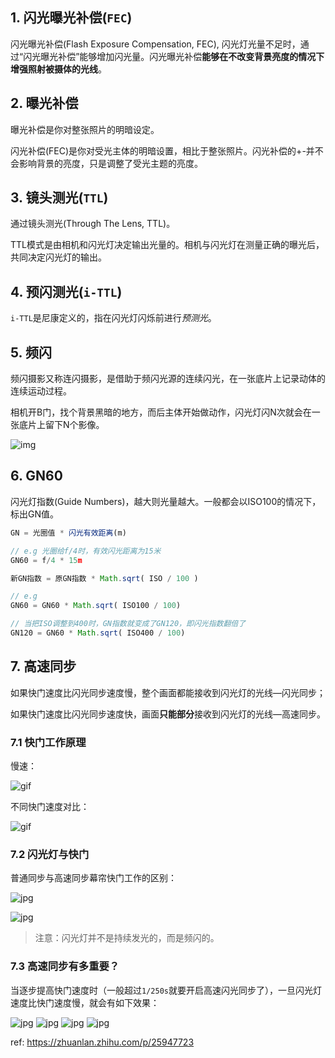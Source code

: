 ## 1. 闪光曝光补偿(`FEC`)

闪光曝光补偿(Flash Exposure Compensation, FEC), 闪光灯光量不足时，通过“闪光曝光补偿”能够增加闪光量。闪光曝光补偿**能够在不改变背景亮度的情况下增强照射被摄体的光线**。

## 2. 曝光补偿

曝光补偿是你对整张照片的明暗设定。

闪光补偿(FEC)是你对受光主体的明暗设置，相比于整张照片。闪光补偿的+-并不会影响背景的亮度，只是调整了受光主题的亮度。

## 3. 镜头测光(`TTL`)

通过镜头测光(Through The Lens, TTL)。

TTL模式是由相机和闪光灯决定输出光量的。相机与闪光灯在测量正确的曝光后，共同决定闪光灯的输出。

## 4. 预闪测光(`i-TTL`)

`i-TTL`是尼康定义的，指在闪光灯闪烁前进行*预测光*。

## 5. 频闪

频闪摄影又称连闪摄影，是借助于频闪光源的连续闪光，在一张底片上记录动体的连续运动过程。

相机开B门，找个背景黑暗的地方，而后主体开始做动作，闪光灯闪N次就会在一张底片上留下N个影像。

![img](./pinshan.jpeg)

## 6. GN60

闪光灯指数(Guide Numbers)，越大则光量越大。一般都会以ISO100的情况下，标出GN值。

```js
GN = 光圈值 * 闪光有效距离(m)

// e.g 光圈给f/4时，有效闪光距离为15米
GN60 = f/4 * 15m
```

```js
新GN指数 = 原GN指数 * Math.sqrt( ISO / 100 )

// e.g
GN60 = GN60 * Math.sqrt( ISO100 / 100)

// 当把ISO调整到400时，GN指数就变成了GN120，即闪光指数翻倍了
GN120 = GN60 * Math.sqrt( ISO400 / 100)
```

## 7. 高速同步

如果快门速度比闪光同步速度慢，整个画面都能接收到闪光灯的光线—闪光同步；

如果快门速度比闪光同步速度快，画面**只能部分**接收到闪光灯的光线—高速同步。

### 7.1 快门工作原理

慢速：

![gif](shutter-theory.gif)

不同快门速度对比：

![gif](shutter-theory-2.gif)

### 7.2 闪光灯与快门

普通同步与高速同步幕帘快门工作的区别：

![jpg](shutter-theory-3.jpg)

![jpg](shutter-theory-4.jpg)

> 注意：闪光灯并不是持续发光的，而是频闪的。

### 7.3 高速同步有多重要？

当逐步提高快门速度时（一般超过`1/250s`就要开启高速闪光同步了），一旦闪光灯速度比快门速度慢，就会有如下效果：

![jpg](shutter-theory-5.jpg)
![jpg](shutter-theory-6.jpg)
![jpg](shutter-theory-7.jpg)
![jpg](shutter-theory-8.jpg)

ref: https://zhuanlan.zhihu.com/p/25947723
